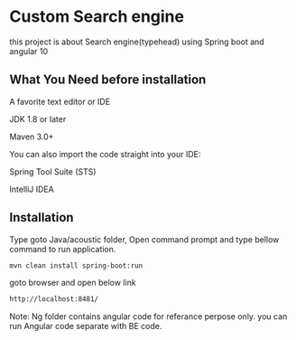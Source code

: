 # Custom Search engine

this project is about Search engine(typehead) using Spring boot and angular 10

## What You Need before installation

A favorite text editor or IDE

JDK 1.8 or later

Maven 3.0+

You can also import the code straight into your IDE:

Spring Tool Suite (STS)

IntelliJ IDEA

## Installation

Type goto Java/acoustic folder, Open command prompt and type bellow command to run application.

```bash
mvn clean install spring-boot:run
```

goto browser and open below link

```bash
http://localhost:8481/
```

Note: Ng folder contains angular code for referance perpose only. you can run Angular code separate with BE code.